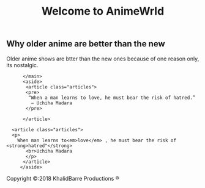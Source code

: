 <!DOCTYPE html>
<html lang="en">
<head>
  <title>AnimeWrld</title>
  <meta charset="utf-8">
  <meta name="description" content="This is an anime discussion website"
  <meta name="keywords" content="keywords1, keywords2, keyword3, keywords4">
        </head>
        <body>
          <header>
            <h1>Welcome to AnimeWrld</h1>
          </header>
          <main>
           <section id="section1">
              <article class="articles">
                <h2>Why older anime are better than the new</h2>
                <p>Older anime shows are btter than the new ones because of one reason only, its nostalgic.</p>
             </article>
             </section>
             <section id="section2>
             </section>
             <section id="section3>
             </section>
         
        
          </main>
          <aside>
           <article class="articles">
           <pre>
            “When a man learns to love, he must bear the risk of hatred.” 
             ― Uchiha Madara
           </pre>
           
          </article>
          
      <article class="articles">
      <p>
        When man learns to<em>love</em> , he must bear the risk of <strong>hatred"</strong>
           <br>Uchiha Madara
           </p>
          </article>
         </aside>
         
         
<footer>
  Copyright &copy:2018
  KhalidBarre Productions &reg
</footer>      
</body>
</html>

